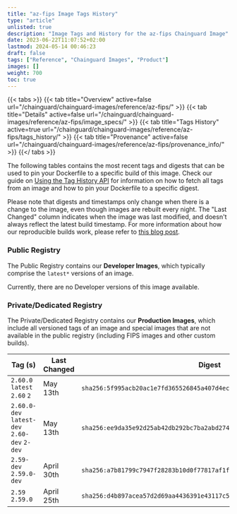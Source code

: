 ```yaml
---
title: "az-fips Image Tags History"
type: "article"
unlisted: true
description: "Image Tags and History for the az-fips Chainguard Image"
date: 2023-06-22T11:07:52+02:00
lastmod: 2024-05-14 00:46:23
draft: false
tags: ["Reference", "Chainguard Images", "Product"]
images: []
weight: 700
toc: true
---
```


{{< tabs >}}
{{< tab title="Overview" active=false url="/chainguard/chainguard-images/reference/az-fips/" >}}
{{< tab title="Details" active=false url="/chainguard/chainguard-images/reference/az-fips/image_specs/" >}}
{{< tab title="Tags History" active=true url="/chainguard/chainguard-images/reference/az-fips/tags_history/" >}}
{{< tab title="Provenance" active=false url="/chainguard/chainguard-images/reference/az-fips/provenance_info/" >}}
{{</ tabs >}}

The following tables contains the most recent tags and digests that can be used to pin your Dockerfile to a specific build of this image. Check our guide on [Using the Tag History API](/chainguard/chainguard-images/using-the-tag-history-api/) for information on how to fetch all tags from an image and how to pin your Dockerfile to a specific digest.

Please note that digests and timestamps only change when there is a change to the image, even though images are rebuilt every night. The "Last Changed" column indicates when the image was last modified, and doesn't always reflect the latest build timestamp. For more information about how our reproducible builds work, please refer to [this blog post](https://www.chainguard.dev/unchained/reproducing-chainguards-reproducible-image-builds).

### Public Registry
The Public Registry contains our **Developer Images**, which typically comprise the `latest*` versions of an image.

Currently, there are no Developer versions of this image available.

### Private/Dedicated Registry
The Private/Dedicated Registry contains our **Production Images**, which include all versioned tags of an image and special images that are not available in the public registry (including FIPS images and other custom builds).

| Tag (s)                                       | Last Changed | Digest                                                                    |
|-----------------------------------------------|--------------|---------------------------------------------------------------------------|
|  `2.60.0` `latest` `2.60` `2`                 | May 13th     | `sha256:5f995acb20ac1e7fd365526845a407d4ec4352f11a176bdcd0f29f07fac119a3` |
|  `2.60.0-dev` `latest-dev` `2.60-dev` `2-dev` | May 13th     | `sha256:ee9da35e92d25ab42db292bc7ba2abd2745c2ea5be42d7137c53d4928c15864b` |
|  `2.59-dev` `2.59.0-dev`                      | April 30th   | `sha256:a7b81799c7947f28283b10d0f77817af1f1b9bf5d8e78dec87fe15180a86d2f9` |
|  `2.59` `2.59.0`                              | April 25th   | `sha256:d4b897acea57d2d69aa4436391e43117c5d18a5611c0083b5e1d5860fc718e06` |

